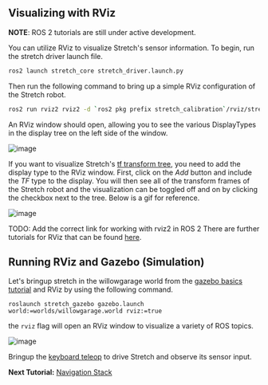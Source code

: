 ## Visualizing with RViz

**NOTE**: ROS 2 tutorials are still under active development. 

You can utilize RViz to visualize Stretch's sensor information. To begin, run the stretch driver launch file.

```bash
ros2 launch stretch_core stretch_driver.launch.py
```

<!-- TODO: Make this rviz config file available to users in the main branch -->
Then run the following command to bring up a simple RViz configuration of the Stretch robot.
```bash
ros2 run rviz2 rviz2 -d `ros2 pkg prefix stretch_calibration`/rviz/stretch_simple_test.rviz
```
An RViz window should open, allowing you to see the various DisplayTypes in the display tree on the left side of the window.

![image](https://raw.githubusercontent.com/hello-robot/stretch_tutorials/ROS2/images/simple_rviz.png)

If you want to visualize Stretch's [tf transform tree](http://wiki.ros.org/rviz/DisplayTypes/TF), you need to add the display type to the RViz window. First, click on the *Add* button and include the *TF*  type to the display. You will then see all of the transform frames of the Stretch robot and the visualization can be toggled off and on by clicking the checkbox next to the tree. Below is a gif for reference.

![image](https://raw.githubusercontent.com/hello-robot/stretch_tutorials/ROS2/images/rviz_adding_tf.gif)

TODO: Add the correct link for working with rviz2 in ROS 2
There are further tutorials for RViz that can be found [here](http://wiki.ros.org/rviz/Tutorials).


## Running RViz and Gazebo (Simulation)
Let's bringup stretch in the willowgarage world from the [gazebo basics tutorial](gazebo_basics.md) and RViz by using the following command.

```
roslaunch stretch_gazebo gazebo.launch world:=worlds/willowgarage.world rviz:=true
```
the `rviz` flag will open an RViz window  to visualize a variety of ROS topics.

![image](https://raw.githubusercontent.com/hello-robot/stretch_tutorials/ROS2/images/willowgarage_with_rviz.png)

Bringup the [keyboard teleop](teleoperating_stretch.md) to drive Stretch and observe its sensor input.

**Next Tutorial:** [Navigation Stack](navigation_stack.md)
